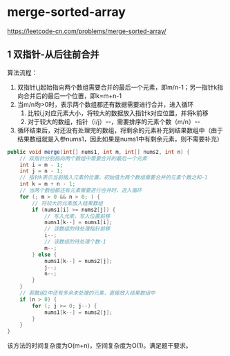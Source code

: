 # merge-sorted-array

https://leetcode-cn.com/problems/merge-sorted-array/

## 1 双指针-从后往前合并

算法流程：

1. 双指针i,j起始指向两个数组需要合并的最后一个元素，即m/n-1；另一指针k指向合并后的最后一个位置，即k=m+n-1
4. 当m/n均>0时，表示两个数组都还有数据需要进行合并，进入循环
   1. 比较i,j对应元素大小，将较大的数据放入指针k对应位置，并将k前移
   2. 对于较大的数组，指针（i/j）--，需要排序的元素个数（m/n）--
3. 循环结束后，对还没有处理完的数组，将剩余的元素补充到结果数组中（由于结果数组就是入参nums1，因此如果是nums1中有剩余元素，则不需要补充）

```java
public void merge(int[] nums1, int m, int[] nums2, int n) {
    // 双指针分别指向两个数组中需要合并的最后一个元素
    int i = m - 1;
    int j = n - 1;
    // 指针k表示当前插入元素的位置，初始值为两个数组需要合并的元素个数之和-1
    int k = m + n - 1;
    // 当两个数组都还有元素需要进行合并时，进入循环
    for (; m > 0 && n > 0; ) {
        // 将较大的元素放入结果数组
        if (nums1[i] >= nums2[j]) {
            // 写入元素，写入位置前移
            nums1[k--] = nums1[i];
            // 该数组的待处理指针前移
            i--;
            // 该数组的待处理个数-1
            m--;
        } else {
            nums1[k--] = nums2[j];
            j--;
            n--;
        }
    }
    // 若数组2中还有多余未处理的元素，直接放入结果数组中
    if (n > 0) {
        for (; j >= 0; j--) {
            nums1[k--] = nums2[j];
        }
    }
}
```

该方法的时间复杂度为O(m+n)，空间复杂度为O(1)。满足题干要求。
